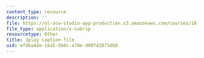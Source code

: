 ```yaml
---
content_type: resource
description: ''
file: https://ol-ocw-studio-app-production.s3.amazonaws.com/courses/18-01sc-single-variable-calculus-fall-2010/efdba4de16a55b0ca70ed00742875d68_BGE3wb7H2PA.vtt
file_type: application/x-subrip
resourcetype: Other
title: 3play caption file
uid: efdba4de-16a5-5b0c-a70e-d00742875d68
---
```

